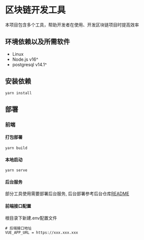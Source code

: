 # 区块链开发工具

本项目包含多个工具，帮助开发者在使用、开发区块链项目时提高效率

## 环境依赖以及所需软件
- Linux 
- Node.js v16^
- postgresql v14.1^


## 安装依赖
```
yarn install
```

## 部署

### 前端

#### 打包部署
````
yarn build
````

#### 本地启动
```
yarn serve
```

#### 后台服务
部分工具使用需要部署后台服务, 后台部署参考后台仓库[README](https://github.com/ChainToolDao/chaintool-server/blob/main/README.md)

#### 前端接口配置
根目录下新建.env配置文件

```
# 后端接口地址
VUE_APP_URL = https://xxx.xxx.xxx
```
